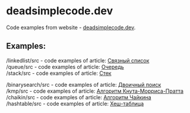 # deadsimplecode.dev
Code examples from website - [deadsimplecode.dev](https://deadsimplecode.dev).

## Examples:
/linkedlist/src - code examples of article: [Связный список](https://deadsimplecode.dev/linkedlist.html)
<br/>
/queue/src - code examples of article: [Очередь](https://deadsimplecode.dev/queue.html)
<br/>
/stack/src - code examples of article: [Стек](https://deadsimplecode.dev/stack.html)

/binarysearch/src - code examples of article: [Двоичный поиск](https://deadsimplecode.dev/binarysearch.html)
<br/>
/kmp/src - code examples of article: [Алгоритм Кнута-Морриса-Пратта](https://deadsimplecode.dev/kmp.html)
<br/>
/chaikin/src - code examples of article: [Алгоритм Чайкина](https://deadsimplecode.dev/chaikin.html)
<br/>
/hashtable/src - code examples of article: [Хеш-таблица](https://deadsimplecode.dev/hashtable.html)